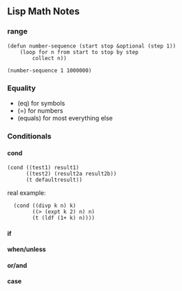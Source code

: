 ## Lisp Math Notes

### range 
```
(defun number-sequence (start stop &optional (step 1))
	(loop for n from start to stop by step
		collect n))

(number-sequence 1 1000000)
```

### Equality
* (eq) for symbols
* (=) for numbers
* (equals) for most everything else

### Conditionals
#### cond
```
(cond ((test1) result1)
      ((test2) (result2a result2b))
      (t defaultresult))
```

real example:

```
  (cond ((divp k n) k)
        ((> (expt k 2) n) n)
        (t (ldf (1+ k) n))))
```

#### if

#### when/unless

#### or/and

#### case

